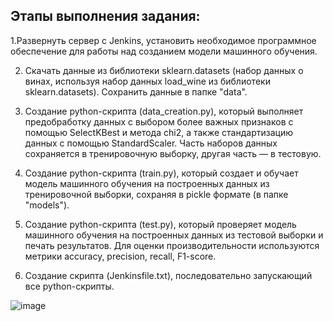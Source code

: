 ## Этапы выполнения задания:
1.Развернуть сервер с Jenkins, установить необходимое программное обеспечение для работы над созданием модели машинного обучения.

2. Скачать данные из библиотеки sklearn.datasets (набор данных о винах, используя набор данных load_wine из библиотеки sklearn.datasets). Сохранить данные в папке "data".

3. Создание python-скрипта (data_creation.py), который выполняет предобработку данных с выбором более важных признаков с помощью SelectKBest и метода chi2, а также стандартизацию данных с помощью StandardScaler. Часть наборов данных сохраняется в тренировочную выборку, другая часть — в тестовую. 

4. Создание python-скрипта (train.py), который создает и обучает модель машинного обучения на построенных данных из тренировочной выборки, сохраняя в pickle формате (в папке "models").

5. Создание python-скрипта (test.py), который проверяет модель машинного обучения на построенных данных из тестовой выборки и печать результатов. Для оценки производительности используются метрики accuracy, precision, recall, F1-score.

6. Создание скрипта (Jenkinsfile.txt), последовательно запускающий все python-скрипты.
   
![image](https://github.com/Vika00224/MLOps_Practice/assets/149754943/7a9fabe3-971e-4120-a1b2-d6b58e7ed08b)
